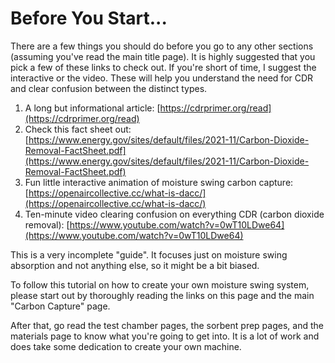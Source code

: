 # Before You Start...

There are a few things you should do before you go to any other sections (assuming you've read the main title page). It is highly suggested that you pick a few of these links to check out. If you're short of time, I suggest the interactive or the video. These will help you understand the need for CDR and clear confusion between the distinct types.

1. A long but informational article: [https://cdrprimer.org/read](https://cdrprimer.org/read)
2. Check this fact sheet out: [https://www.energy.gov/sites/default/files/2021-11/Carbon-Dioxide-Removal-FactSheet.pdf](https://www.energy.gov/sites/default/files/2021-11/Carbon-Dioxide-Removal-FactSheet.pdf)
3. Fun little interactive animation of moisture swing carbon capture: [https://openaircollective.cc/what-is-dacc/](https://openaircollective.cc/what-is-dacc/)
4. Ten-minute video clearing confusion on everything CDR (carbon dioxide removal): [https://www.youtube.com/watch?v=0wT10LDwe64](https://www.youtube.com/watch?v=0wT10LDwe64)

This is a very incomplete "guide". It focuses just on moisture swing absorption and not anything else, so it might be a bit biased.&#x20;

To follow this tutorial on how to create your own moisture swing system, please start out by thoroughly reading the links on this page and the main "Carbon Capture" page.&#x20;

After that, go read the test chamber pages, the sorbent prep pages, and the materials page to know what you're going to get into. It is a lot of work and does take some dedication to create your own machine.
